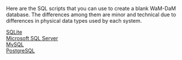 Here are the SQL scripts that you can use to create a blank WaM-DaM database. The differences among them are minor and technical due to differences in physical data types used by each system.

[SQLite](https://github.com/amabdallah/WaM-DaM/blob/master/02WaM-DaM_Schema/WaM-DaM_for_SQLite.sql)  
[Microsoft SQL Server](https://github.com/amabdallah/WaM-DaM/blob/master/02WaM-DaM_Schema/WaM-DaM_for_MSSQL.sql)  
[MySQL](https://github.com/amabdallah/WaM-DaM/blob/master/02WaM-DaM_Schema/WaM-DaM_for_MySQL.sql)  
[PostgreSQL](https://github.com/amabdallah/WaM-DaM/blob/master/02WaM-DaM_Schema/WaM-DaM_for_PostgreSQL.sql)  
